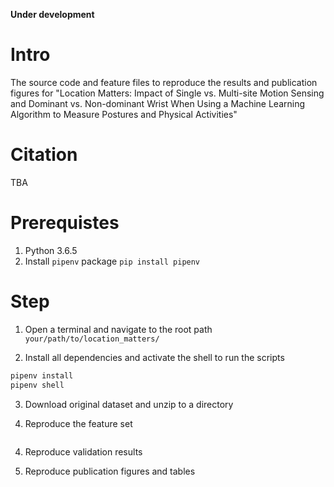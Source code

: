 __Under development__

# Intro

The source code and feature files to reproduce the results and publication figures for "Location Matters: Impact of Single vs. Multi-site Motion Sensing and Dominant vs. Non-dominant Wrist When Using a Machine Learning Algorithm to Measure Postures and Physical Activities"

# Citation

TBA

# Prerequistes

1. Python 3.6.5
2. Install `pipenv` package `pip install pipenv`

# Step

1. Open a terminal and navigate to the root path `your/path/to/location_matters/`

2. Install all dependencies and activate the shell to run the scripts

```python
pipenv install
pipenv shell
```

3. Download original dataset and unzip to a directory

4. Reproduce the feature set

```python

```

4. Reproduce validation results

5. Reproduce publication figures and tables
